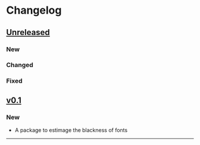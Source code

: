 # Changelog

## [Unreleased]

### New

### Changed

### Fixed

## [v0.1]

### New

- A package to estimage the blackness of fonts

------

[Unreleased]: https://github.com/samcarter/panda/compare/v0.6...HEAD
[v0.1]: https://github.com/samcarter/panda/compare/v0.0...v0.1
